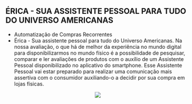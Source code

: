 ## ÉRICA - SUA ASSISTENTE PESSOAL PARA TUDO DO UNIVERSO AMERICANAS

* Automatização de Compras Recorrentes
* Érica - Sua assistente pessoal para tudo do Universo Americanas. Na nossa avaliação, o que há de melhor da experiência no mundo digital para disponibilizarmos no mundo físico é a possibilidade de pesquisar, comparar e ler avaliações de produtos com o auxílio de um Assistente Pessoal disponibilizado no aplicativo do smartphone. Esse Assistente Pessoal vai estar preparado para realizar uma comunicação mais assertiva com o consumidor auxiliando-o a decidir por sua compra em lojas físicas.
<p align="center">
  <img src="http://i.picasion.com/pic90/59c7e7a7210cd51d7135b806f63ad513.gif" >
</p>
